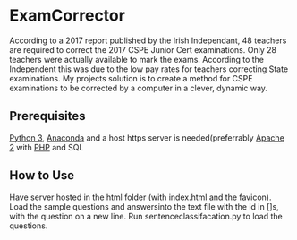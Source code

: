 # ExamCorrector

According to a 2017 report published by the Irish Independant, 48 teachers are required to correct the 2017 CSPE Junior Cert examinations. Only 28 teachers were actually available to mark the exams. According to the Independent this was due to the low pay rates for teachers correcting State examinations. My projects solution is to create a method for CSPE examinations to be corrected by a computer in a clever, dynamic way. 

## Prerequisites
[Python 3](https://www.python.org), [Anaconda](https://anaconda.org) and a host https server is needed(preferrably [Apache 2](https://httpd.apache.org) with [PHP](http://php.net) and SQL

## How to Use
Have  server hosted in the html folder (with index.html and the favicon). Load the sample questions and answersinto the text file with the id in []s, with the question on a new line. Run sentenceclassifacation.py to load the questions.

